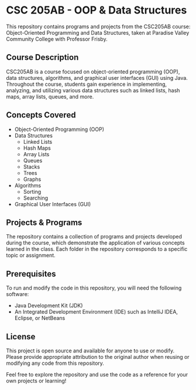 # CSC 205AB - OOP & Data Structures

This repository contains programs and projects from the CSC205AB course: Object-Oriented Programming and Data Structures, taken at Paradise Valley Community College with Professor Frisby.

## Course Description

CSC205AB is a course focused on object-oriented programming (OOP), data structures, algorithms, and graphical user interfaces (GUI) using Java. Throughout the course, students gain experience in implementing, analyzing, and utilizing various data structures such as linked lists, hash maps, array lists, queues, and more.

## Concepts Covered

- Object-Oriented Programming (OOP)
- Data Structures
  - Linked Lists
  - Hash Maps
  - Array Lists
  - Queues
  - Stacks
  - Trees
  - Graphs
- Algorithms
  - Sorting
  - Searching
- Graphical User Interfaces (GUI)

## Projects & Programs

The repository contains a collection of programs and projects developed during the course, which demonstrate the application of various concepts learned in the class. Each folder in the repository corresponds to a specific topic or assignment.

## Prerequisites

To run and modify the code in this repository, you will need the following software:

- Java Development Kit (JDK)
- An Integrated Development Environment (IDE) such as IntelliJ IDEA, Eclipse, or NetBeans

## License

This project is open source and available for anyone to use or modify. Please provide appropriate attribution to the original author when reusing or modifying any code from this repository.

Feel free to explore the repository and use the code as a reference for your own projects or learning!
